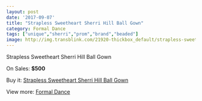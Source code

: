 ```yaml
---
layout: post
date: '2017-09-07'
title: "Strapless Sweetheart Sherri Hill Ball Gown"
category: Formal Dance
tags: ["unique","sherri","prom","brand","beaded"]
image: http://img.transblink.com/21920-thickbox_default/strapless-sweetheart-sherri-hill-ball-gown.jpg
---
```

Strapless Sweetheart Sherri Hill Ball Gown

On Sales: **$500**
<a href="https://www.transblink.com/en/formal-dance/6947-strapless-sweetheart-sherri-hill-ball-gown.html"><amp-img layout="responsive" width="600" height="600" src="//img.transblink.com/21920-thickbox_default/strapless-sweetheart-sherri-hill-ball-gown.jpg" alt="Strapless Sweetheart Sherri Hill Ball Gown 0" /></a>

Buy it: [Strapless Sweetheart Sherri Hill Ball Gown](https://www.transblink.com/en/formal-dance/6947-strapless-sweetheart-sherri-hill-ball-gown.html "Strapless Sweetheart Sherri Hill Ball Gown")

View more: [Formal Dance](https://www.transblink.com/en/6-formal-dance "Formal Dance")